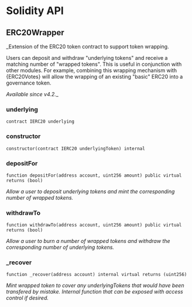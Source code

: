 # Solidity API

## ERC20Wrapper

_Extension of the ERC20 token contract to support token wrapping.

Users can deposit and withdraw &quot;underlying tokens&quot; and receive a matching number of &quot;wrapped tokens&quot;. This is useful
in conjunction with other modules. For example, combining this wrapping mechanism with {ERC20Votes} will allow the
wrapping of an existing &quot;basic&quot; ERC20 into a governance token.

_Available since v4.2.__

### underlying

```solidity
contract IERC20 underlying
```

### constructor

```solidity
constructor(contract IERC20 underlyingToken) internal
```

### depositFor

```solidity
function depositFor(address account, uint256 amount) public virtual returns (bool)
```

_Allow a user to deposit underlying tokens and mint the corresponding number of wrapped tokens._

### withdrawTo

```solidity
function withdrawTo(address account, uint256 amount) public virtual returns (bool)
```

_Allow a user to burn a number of wrapped tokens and withdraw the corresponding number of underlying tokens._

### _recover

```solidity
function _recover(address account) internal virtual returns (uint256)
```

_Mint wrapped token to cover any underlyingTokens that would have been transfered by mistake. Internal
function that can be exposed with access control if desired._


